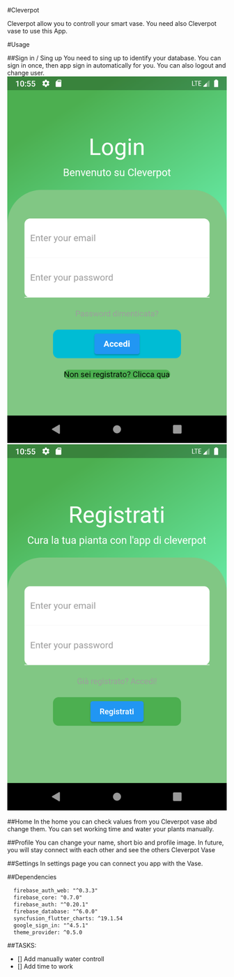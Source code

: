 #Cleverpot

Cleverpot allow you to controll your smart vase. You need also Cleverpot vase to use this App. 

#Usage

##Sign in / Sing up
You need to sing up to identify your database. You can sign in once, then app sign in automatically for you. You can also logout and change user.
![Login Page](/gitimg/login.png) ![Signup Page](/gitimg/signup.png)

##Home 
In the home you can check values from you Cleverpot vase abd change them. You can set working time and water your plants manually.

##Profile
You can change your name, short bio and profile image. In future, you will stay connect with each other and see the others Cleverpot Vase

##Settings
In settings page you can connect you app with the Vase.

##Dependencies

      firebase_auth_web: "^0.3.3"
      firebase_core: "0.7.0"
      firebase_auth: "^0.20.1"
      firebase_database: "^6.0.0"
      syncfusion_flutter_charts: ^19.1.54
      google_sign_in: "^4.5.1"
      theme_provider: ^0.5.0

##TASKS:
- [] Add manually water controll
- [] Add time to work


